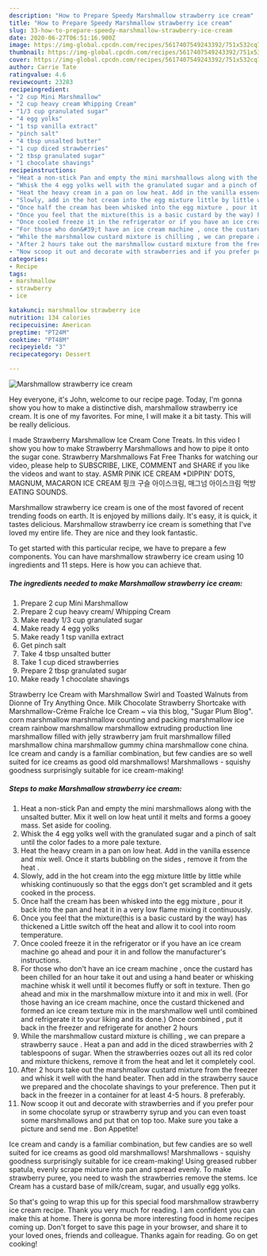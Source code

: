 ```yaml
---
description: "How to Prepare Speedy Marshmallow strawberry ice cream"
title: "How to Prepare Speedy Marshmallow strawberry ice cream"
slug: 33-how-to-prepare-speedy-marshmallow-strawberry-ice-cream
date: 2020-06-27T06:51:16.900Z
image: https://img-global.cpcdn.com/recipes/5617407549243392/751x532cq70/marshmallow-strawberry-ice-cream-recipe-main-photo.jpg
thumbnail: https://img-global.cpcdn.com/recipes/5617407549243392/751x532cq70/marshmallow-strawberry-ice-cream-recipe-main-photo.jpg
cover: https://img-global.cpcdn.com/recipes/5617407549243392/751x532cq70/marshmallow-strawberry-ice-cream-recipe-main-photo.jpg
author: Carrie Tate
ratingvalue: 4.6
reviewcount: 23283
recipeingredient:
- "2 cup Mini Marshmallow"
- "2 cup heavy cream Whipping Cream"
- "1/3 cup granulated sugar"
- "4 egg yolks"
- "1 tsp vanilla extract"
- "pinch salt"
- "4 tbsp unsalted butter"
- "1 cup diced strawberries"
- "2 tbsp granulated sugar"
- "1 chocolate shavings"
recipeinstructions:
- "Heat a non-stick Pan and empty the mini marshmallows along with the unsalted butter. Mix it well on low heat until it melts and forms a gooey mass. Set aside for cooling."
- "Whisk the 4 egg yolks well with the granulated sugar and a pinch of salt until the color fades to a more pale texture."
- "Heat the heavy cream in a pan on low heat. Add in the vanilla essence and mix well. Once it starts bubbling on the sides , remove it from the heat ."
- "Slowly, add in the hot cream into the egg mixture little by little while whisking continuously so that the eggs don&#39;t get scrambled and it gets cooked in the process."
- "Once half the cream has been whisked into the egg mixture , pour it back into the pan and heat it in a very low flame mixing it continuously."
- "Once you feel that the mixture(this is a basic custard by the way) has thickened a Little switch off the heat and allow it to cool into room temperature."
- "Once cooled freeze it in the refrigerator or if you have an ice cream machine go ahead and pour it in and follow the manufacturer&#39;s instructions."
- "For those who don&#39;t have an ice cream machine , once the custard  has been chilled for an hour take it out and using a hand beater or whisking machine whisk it well until it becomes fluffy or soft in texture. Then go ahead and mix in the marshmallow mixture into it and mix in well. (For those having an ice cream machine, once the custard thickened and formed an ice cream texture mix in the marshmallow well until combined and refrigerate it to your liking and its done.) Once combined , put it back in the freezer and refrigerate for another 2 hours"
- "While the marshmallow custard mixture is chilling , we can prepare a strawberry sauce . Heat a pan and add in the diced strawberries with 2 tablespoons of sugar. When the strawberries oozes out all its red color and mixture thickens, remove it from the heat and let it completely cool."
- "After 2 hours take out the marshmallow custard mixture from the freezer and whisk it well with the hand beater. Then add in the strawberry sauce we prepared  and the chocolate shavings to your preference. Then put it back in the freezer in a container for at least 4-5 hours. 8 preferably."
- "Now scoop it out and decorate with strawberries and if you prefer pour in some chocolate syrup or strawberry syrup and you can even toast some marshmallows and put that on top too. Make sure you take a picture and send me . Bon Appetite!"
categories:
- Recipe
tags:
- marshmallow
- strawberry
- ice

katakunci: marshmallow strawberry ice 
nutrition: 134 calories
recipecuisine: American
preptime: "PT24M"
cooktime: "PT48M"
recipeyield: "3"
recipecategory: Dessert

---
```



![Marshmallow strawberry ice cream](https://img-global.cpcdn.com/recipes/5617407549243392/751x532cq70/marshmallow-strawberry-ice-cream-recipe-main-photo.jpg)

Hey everyone, it's John, welcome to our recipe page. Today, I'm gonna show you how to make a distinctive dish, marshmallow strawberry ice cream. It is one of my favorites. For mine, I will make it a bit tasty. This will be really delicious.

I made Strawberry Marshmallow Ice Cream Cone Treats. In this video I show you how to make Strawberry Marshmallows and how to pipe it onto the sugar cone. Strawberry Marshmallows Fat Free Thanks for watching our video, please help to SUBSCRIBE, LIKE, COMMENT and SHARE if you like the videos and want to stay. ASMR PINK ICE CREAM *DIPPIN&#39; DOTS, MAGNUM, MACARON ICE CREAM 핑크 구슬 아이스크림, 매그넘 아이스크림 먹방 EATING SOUNDS.

Marshmallow strawberry ice cream is one of the most favored of recent trending foods on earth. It is enjoyed by millions daily. It's easy, it is quick, it tastes delicious. Marshmallow strawberry ice cream is something that I've loved my entire life. They are nice and they look fantastic.


To get started with this particular recipe, we have to prepare a few components. You can have marshmallow strawberry ice cream using 10 ingredients and 11 steps. Here is how you can achieve that.

<!--inarticleads1-->

##### The ingredients needed to make Marshmallow strawberry ice cream:

1. Prepare 2 cup Mini Marshmallow
1. Prepare 2 cup heavy cream/ Whipping Cream
1. Make ready 1/3 cup granulated sugar
1. Make ready 4 egg yolks
1. Make ready 1 tsp vanilla extract
1. Get pinch salt
1. Take 4 tbsp unsalted butter
1. Take 1 cup diced strawberries
1. Prepare 2 tbsp granulated sugar
1. Make ready 1 chocolate shavings


Strawberry Ice Cream with Marshmallow Swirl and Toasted Walnuts from Dionne of Try Anything Once. Milk Chocolate Strawberry Shortcake with Marshmallow-Crème Fraîche Ice Cream ~ via this blog, &#34;Sugar Plum Blog&#34;. corn marshmallow marshmallow counting and packing marshmallow ice cream rainbow marshmallow marshmallow extruding production line marshmallow filled with jelly strawberry jam fruit marshmallow filled marshmallow china marshmallow gummy china marshmallow cone china. Ice cream and candy is a familiar combination, but few candies are so well suited for ice creams as good old marshmallows! Marshmallows - squishy goodness surprisingly suitable for ice cream-making! 

<!--inarticleads2-->

##### Steps to make Marshmallow strawberry ice cream:

1. Heat a non-stick Pan and empty the mini marshmallows along with the unsalted butter. Mix it well on low heat until it melts and forms a gooey mass. Set aside for cooling.
1. Whisk the 4 egg yolks well with the granulated sugar and a pinch of salt until the color fades to a more pale texture.
1. Heat the heavy cream in a pan on low heat. Add in the vanilla essence and mix well. Once it starts bubbling on the sides , remove it from the heat .
1. Slowly, add in the hot cream into the egg mixture little by little while whisking continuously so that the eggs don&#39;t get scrambled and it gets cooked in the process.
1. Once half the cream has been whisked into the egg mixture , pour it back into the pan and heat it in a very low flame mixing it continuously.
1. Once you feel that the mixture(this is a basic custard by the way) has thickened a Little switch off the heat and allow it to cool into room temperature.
1. Once cooled freeze it in the refrigerator or if you have an ice cream machine go ahead and pour it in and follow the manufacturer&#39;s instructions.
1. For those who don&#39;t have an ice cream machine , once the custard  has been chilled for an hour take it out and using a hand beater or whisking machine whisk it well until it becomes fluffy or soft in texture. Then go ahead and mix in the marshmallow mixture into it and mix in well. (For those having an ice cream machine, once the custard thickened and formed an ice cream texture mix in the marshmallow well until combined and refrigerate it to your liking and its done.) Once combined , put it back in the freezer and refrigerate for another 2 hours
1. While the marshmallow custard mixture is chilling , we can prepare a strawberry sauce . Heat a pan and add in the diced strawberries with 2 tablespoons of sugar. When the strawberries oozes out all its red color and mixture thickens, remove it from the heat and let it completely cool.
1. After 2 hours take out the marshmallow custard mixture from the freezer and whisk it well with the hand beater. Then add in the strawberry sauce we prepared  and the chocolate shavings to your preference. Then put it back in the freezer in a container for at least 4-5 hours. 8 preferably.
1. Now scoop it out and decorate with strawberries and if you prefer pour in some chocolate syrup or strawberry syrup and you can even toast some marshmallows and put that on top too. Make sure you take a picture and send me . Bon Appetite!


Ice cream and candy is a familiar combination, but few candies are so well suited for ice creams as good old marshmallows! Marshmallows - squishy goodness surprisingly suitable for ice cream-making! Using greased rubber spatula, evenly scrape mixture into pan and spread evenly. To make strawberry puree, you need to wash the strawberries remove the stems. Ice Cream has a custard base of milk/cream, sugar, and usually egg yolks. 

So that's going to wrap this up for this special food marshmallow strawberry ice cream recipe. Thank you very much for reading. I am confident you can make this at home. There is gonna be more interesting food in home recipes coming up. Don't forget to save this page in your browser, and share it to your loved ones, friends and colleague. Thanks again for reading. Go on get cooking!
